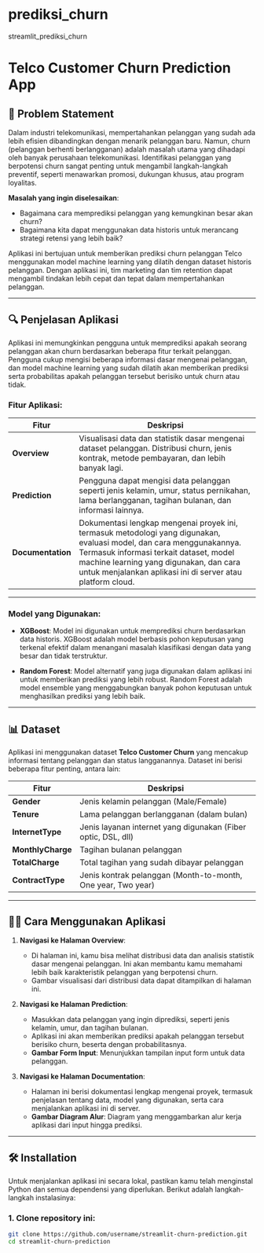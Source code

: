 # prediksi_churn
streamlit_prediksi_churn

# Telco Customer Churn Prediction App

## 🎯 **Problem Statement**

Dalam industri telekomunikasi, mempertahankan pelanggan yang sudah ada lebih efisien dibandingkan dengan menarik pelanggan baru. Namun, churn (pelanggan berhenti berlangganan) adalah masalah utama yang dihadapi oleh banyak perusahaan telekomunikasi. Identifikasi pelanggan yang berpotensi churn sangat penting untuk mengambil langkah-langkah preventif, seperti menawarkan promosi, dukungan khusus, atau program loyalitas.

**Masalah yang ingin diselesaikan**:
- Bagaimana cara memprediksi pelanggan yang kemungkinan besar akan churn?
- Bagaimana kita dapat menggunakan data historis untuk merancang strategi retensi yang lebih baik?

Aplikasi ini bertujuan untuk memberikan prediksi churn pelanggan Telco menggunakan model machine learning yang dilatih dengan dataset historis pelanggan. Dengan aplikasi ini, tim marketing dan tim retention dapat mengambil tindakan lebih cepat dan tepat dalam mempertahankan pelanggan.

---

## 🔍 **Penjelasan Aplikasi**

Aplikasi ini memungkinkan pengguna untuk memprediksi apakah seorang pelanggan akan churn berdasarkan beberapa fitur terkait pelanggan. Pengguna cukup mengisi beberapa informasi dasar mengenai pelanggan, dan model machine learning yang sudah dilatih akan memberikan prediksi serta probabilitas apakah pelanggan tersebut berisiko untuk churn atau tidak.

### **Fitur Aplikasi**:

| **Fitur**       | **Deskripsi**                                                                                                                                      |
|-----------------|----------------------------------------------------------------------------------------------------------------------------------------------------|
| **Overview**    | Visualisasi data dan statistik dasar mengenai dataset pelanggan. Distribusi churn, jenis kontrak, metode pembayaran, dan lebih banyak lagi.        |
| **Prediction**  | Pengguna dapat mengisi data pelanggan seperti jenis kelamin, umur, status pernikahan, lama berlangganan, tagihan bulanan, dan informasi lainnya.  |
| **Documentation** | Dokumentasi lengkap mengenai proyek ini, termasuk metodologi yang digunakan, evaluasi model, dan cara menggunakannya. Termasuk informasi terkait dataset, model machine learning yang digunakan, dan cara untuk menjalankan aplikasi ini di server atau platform cloud. |

---

### **Model yang Digunakan**:

- **XGBoost**: Model ini digunakan untuk memprediksi churn berdasarkan data historis. XGBoost adalah model berbasis pohon keputusan yang terkenal efektif dalam menangani masalah klasifikasi dengan data yang besar dan tidak terstruktur.
  
- **Random Forest**: Model alternatif yang juga digunakan dalam aplikasi ini untuk memberikan prediksi yang lebih robust. Random Forest adalah model ensemble yang menggabungkan banyak pohon keputusan untuk menghasilkan prediksi yang lebih baik.

---

## 📊 **Dataset**

Aplikasi ini menggunakan dataset **Telco Customer Churn** yang mencakup informasi tentang pelanggan dan status langganannya. Dataset ini berisi beberapa fitur penting, antara lain:

| **Fitur**         | **Deskripsi**                                                                                       |
|-------------------|-----------------------------------------------------------------------------------------------------|
| **Gender**        | Jenis kelamin pelanggan (Male/Female)                                                               |
| **Tenure**        | Lama pelanggan berlangganan (dalam bulan)                                                           |
| **InternetType**  | Jenis layanan internet yang digunakan (Fiber optic, DSL, dll)                                       |
| **MonthlyCharge** | Tagihan bulanan pelanggan                                                                            |
| **TotalCharge**   | Total tagihan yang sudah dibayar pelanggan                                                          |
| **ContractType**  | Jenis kontrak pelanggan (Month-to-month, One year, Two year)                                       |

---

## 🧑‍💻 **Cara Menggunakan Aplikasi**

1. **Navigasi ke Halaman Overview**:
   - Di halaman ini, kamu bisa melihat distribusi data dan analisis statistik dasar mengenai pelanggan. Ini akan membantu kamu memahami lebih baik karakteristik pelanggan yang berpotensi churn.
   - Gambar visualisasi dari distribusi data dapat ditampilkan di halaman ini.

2. **Navigasi ke Halaman Prediction**:
   - Masukkan data pelanggan yang ingin diprediksi, seperti jenis kelamin, umur, dan tagihan bulanan.
   - Aplikasi ini akan memberikan prediksi apakah pelanggan tersebut berisiko churn, beserta dengan probabilitasnya.
   - **Gambar Form Input**: Menunjukkan tampilan input form untuk data pelanggan.

3. **Navigasi ke Halaman Documentation**:
   - Halaman ini berisi dokumentasi lengkap mengenai proyek, termasuk penjelasan tentang data, model yang digunakan, serta cara menjalankan aplikasi ini di server.
   - **Gambar Diagram Alur**: Diagram yang menggambarkan alur kerja aplikasi dari input hingga prediksi.

---

## 🛠 **Installation**

Untuk menjalankan aplikasi ini secara lokal, pastikan kamu telah menginstal Python dan semua dependensi yang diperlukan. Berikut adalah langkah-langkah instalasinya:

### 1. Clone repository ini:
```bash
git clone https://github.com/username/streamlit-churn-prediction.git
cd streamlit-churn-prediction

